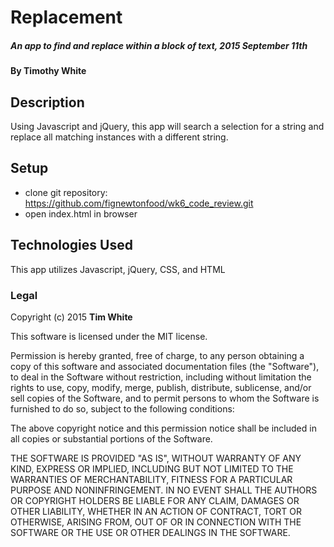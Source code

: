 # Replacement

##### An app to find and replace within a block of text, 2015 September 11th

#### By Timothy White

## Description

Using Javascript and jQuery, this app will search a selection for a string and replace all matching instances with a different string.

## Setup

* clone git repository: https://github.com/fignewtonfood/wk6_code_review.git
* open index.html in browser

## Technologies Used

This app utilizes Javascript, jQuery, CSS, and HTML

### Legal

Copyright (c) 2015 **Tim White**

This software is licensed under the MIT license.

Permission is hereby granted, free of charge, to any person obtaining a copy
of this software and associated documentation files (the "Software"), to deal
in the Software without restriction, including without limitation the rights
to use, copy, modify, merge, publish, distribute, sublicense, and/or sell
copies of the Software, and to permit persons to whom the Software is
furnished to do so, subject to the following conditions:

The above copyright notice and this permission notice shall be included in
all copies or substantial portions of the Software.

THE SOFTWARE IS PROVIDED "AS IS", WITHOUT WARRANTY OF ANY KIND, EXPRESS OR
IMPLIED, INCLUDING BUT NOT LIMITED TO THE WARRANTIES OF MERCHANTABILITY,
FITNESS FOR A PARTICULAR PURPOSE AND NONINFRINGEMENT. IN NO EVENT SHALL THE
AUTHORS OR COPYRIGHT HOLDERS BE LIABLE FOR ANY CLAIM, DAMAGES OR OTHER
LIABILITY, WHETHER IN AN ACTION OF CONTRACT, TORT OR OTHERWISE, ARISING FROM,
OUT OF OR IN CONNECTION WITH THE SOFTWARE OR THE USE OR OTHER DEALINGS IN
THE SOFTWARE.
